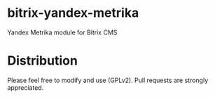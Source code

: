 bitrix-yandex-metrika
=====================

Yandex Metrika module for Bitrix CMS

Distribution
============
Please feel free to modify and use (GPLv2).
Pull requests are strongly appreciated.
